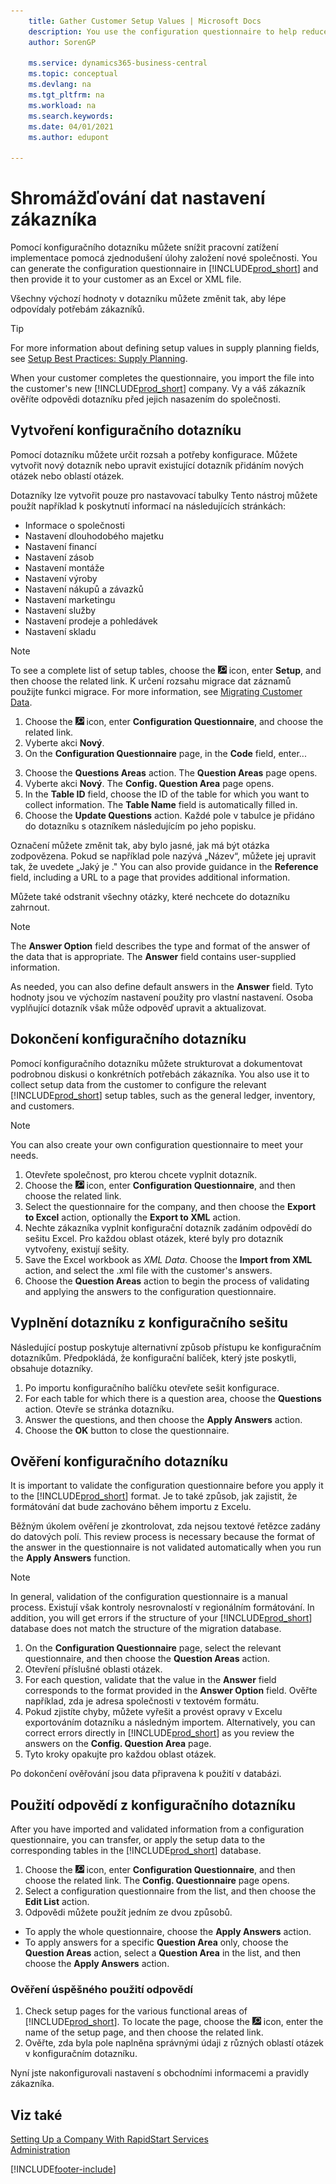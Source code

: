 ```yaml
---
    title: Gather Customer Setup Values | Microsoft Docs
    description: You use the configuration questionnaire to help reduce your implementation workload by streamlining the task of setting up the new company. You can generate the configuration questionnaire in Business Central and then provide it to your customer as an Excel (.xlsx) or XML file.
    author: SorenGP

    ms.service: dynamics365-business-central
    ms.topic: conceptual
    ms.devlang: na
    ms.tgt_pltfrm: na
    ms.workload: na
    ms.search.keywords:
    ms.date: 04/01/2021
    ms.author: edupont

---
```

# Shromážďování dat nastavení zákazníka
Pomocí konfiguračního dotazníku můžete snížit pracovní zatížení implementace pomocá zjednodušení úlohy založení nové společnosti. You can generate the configuration questionnaire in [!INCLUDE[prod_short](includes/prod_short.md)] and then provide it to your customer as an Excel or XML file.

Všechny výchozí hodnoty v dotazníku můžete změnit tak, aby lépe odpovídaly potřebám zákazníků.

> [!TIP]  
> For more information about defining setup values in supply planning fields, see [Setup Best Practices: Supply Planning](setup-best-practices-supply-planning.md).

When your customer completes the questionnaire, you import the file into the customer's new [!INCLUDE[prod_short](includes/prod_short.md)] company. Vy a váš zákazník ověříte odpovědi dotazníku před jejich nasazením do společnosti.

## Vytvoření konfiguračního dotazníku
Pomocí dotazníku můžete určit rozsah a potřeby konfigurace. Můžete vytvořit nový dotazník nebo upravit existující dotazník přidáním nových otázek nebo oblastí otázek.

<!-- A configuration questionnaire has the following structure
* The name of the questionnaire itself
* Question Areas that group questions about a similar subject. For example, you might create a question area that focuses on entering company informtion. Typically, configuration questionnaires have many question groups
* Questions that are closed ended, meaning that the customer must choose an answer, and can choose only one. -->

Dotazníky lze vytvořit pouze pro nastavovací tabulky Tento nástroj můžete použít například k poskytnutí informací na následujících stránkách:

- Informace o společnosti
- Nastavení dlouhodobého majetku
- Nastavení financí
- Nastavení zásob
- Nastavení montáže
- Nastavení výroby
- Nastavení nákupů a závazků
- Nastavení marketingu
- Nastavení služby
- Nastavení prodeje a pohledávek
- Nastavení skladu

> [!NOTE]  
> To see a complete list of setup tables, choose the ![Lightbulb that opens the Tell Me feature](media/ui-search/search_small.png "Tell me what you want to do") icon, enter **Setup**, and then choose the related link. K určení rozsahu migrace dat záznamů použijte funkci migrace. For more information, see [Migrating Customer Data](admin-migrate-customer-data.md).

1. Choose the ![Lightbulb that opens the Tell Me feature](media/ui-search/search_small.png "Tell me what you want to do") icon, enter **Configuration Questionnaire**, and choose the related link.
2. Vyberte akci **Nový**.
3. On the **Configuration Questionnaire** page, in the **Code** field, enter...
<!--4. In the **Name** field, enter...
5. Choose the **Question Areas** action. .
6. On the **Config. Question Areas** page, in the **Code** field, enter...
  
    > [!Note]  
    > The code is alphanumeric, and must start with a letter of the alphabet.
7. In the Table ID field, choose the table to which to apply the answer to the question. Your selection will determine the fields that are available for the questions, and thereby the answer selections.
  
    > [!Tip]
    > The list of table objects is long. If you know the name of the table, use **Search** in the upper left to find it in the list.
8. In the **Description** field, enter text that indicates the subject of the question group.
9. In the **No.** field, enter a number to define where the question appears in the sequence of questions.
10. In the **Field ID** field, choose the field the the customer's answer will be applied to. You can choose from the fields on the table you chose in the **Table ID** field.
  
    When you choose a field, [!INCLUDE[prod_short](includes/prod_short.md)] provides a suggestion in the **Question** field. You can edit the question if needed.
11. To add more questions to the questionnaire, repeat steps seven through 10.

> [!Tip]
> If at some point you change a question, or add a new one, choose the **Update Questions** action to update the list.

-->

3. Choose the **Questions Areas** action. The **Question Areas** page opens.
4. Vyberte akci **Nový**. The **Config. Question Area** page opens.
5. In the **Table ID** field, choose the ID of the table for which you want to collect information. The **Table Name** field is automatically filled in.
6. Choose the **Update Questions** action. Každé pole v tabulce je přidáno do dotazníku s otazníkem následujícím po jeho popisku.

Označení můžete změnit tak, aby bylo jasné, jak má být otázka zodpovězena. Pokud se například pole nazývá „Název“, můžete jej upravit tak, že uvedete „Jaký je  <data being collected>." You can also provide guidance in the **Reference** field, including a URL to a page that provides additional information.

Můžete také odstranit všechny otázky, které nechcete do dotazníku zahrnout.

> [!NOTE]  
> The **Answer Option** field describes the type and format of the answer of the data that is appropriate. The **Answer** field contains user-supplied information.
>
> As needed, you can also define default answers in the **Answer** field. Tyto hodnoty jsou ve výchozím nastavení použity pro vlastní nastavení. Osoba vyplňující dotazník však může odpověď upravit a aktualizovat.

## Dokončení konfiguračního dotazníku
Pomocí konfiguračního dotazníku můžete strukturovat a dokumentovat podrobnou diskusi o konkrétních potřebách zákazníka. You also use it to collect setup data from the customer to configure the relevant [!INCLUDE[prod_short](includes/prod_short.md)] setup tables, such as the general ledger, inventory, and customers.

> [!NOTE]  
> You can also create your own configuration questionnaire to meet your needs.

1. Otevřete společnost, pro kterou chcete vyplnit dotazník.
2. Choose the ![Lightbulb that opens the Tell Me feature](media/ui-search/search_small.png "Tell me what you want to do") icon, enter **Configuration Questionnaire**, and then choose the related link.
3. Select the questionnaire for the company, and then choose the **Export to Excel** action, optionally the **Export to XML** action.
4. Nechte zákazníka vyplnit konfigurační dotazník zadáním odpovědí do sešitu Excel. Pro každou oblast otázek, které byly pro dotazník vytvořeny, existují sešity.
5. Save the Excel workbook as *XML Data*. Choose the **Import from XML** action, and select the .xml file with the customer's answers.
6. Choose the **Question Areas** action to begin the process of validating and applying the answers to the configuration questionnaire.

## Vyplnění dotazníku z konfiguračního sešitu
Následující postup poskytuje alternativní způsob přístupu ke konfiguračním dotazníkům. Předpokládá, že konfigurační balíček, který jste poskytli, obsahuje dotazníky.

1. Po importu konfiguračního balíčku otevřete sešit konfigurace.
2. For each table for which there is a question area, choose the **Questions** action. Otevře se stránka dotazníku.
3. Answer the questions, and then choose the **Apply Answers** action.
4. Choose the **OK** button to close the questionnaire.

## Ověření konfiguračního dotazníku
It is important to validate the configuration questionnaire before you apply it to the [!INCLUDE[prod_short](includes/prod_short.md)] format. Je to také způsob, jak zajistit, že formátování dat bude zachováno během importu z Excelu.

Běžným úkolem ověření je zkontrolovat, zda nejsou textové řetězce zadány do datových polí. This review process is necessary because the format of the answer in the questionnaire is not validated automatically when you run the **Apply Answers** function.

> [!NOTE]  
> In general, validation of the configuration questionnaire is a manual process. Existují však kontroly nesrovnalostí v regionálním formátování. In addition, you will get errors if the structure of your [!INCLUDE[prod_short](includes/prod_short.md)] database does not match the structure of the migration database.

1. On the **Configuration Questionnaire** page, select the relevant questionnaire, and then choose the **Question Areas** action.
2. Otevření příslušné oblasti otázek.
3. For each question, validate that the value in the **Answer** field corresponds to the format provided in the **Answer Option** field. Ověřte například, zda je adresa společnosti v textovém formátu.
4. Pokud zjistíte chyby, můžete vyřešit a provést opravy v Excelu exportováním dotazníku a následným importem. Alternatively, you can correct errors directly in [!INCLUDE[prod_short](includes/prod_short.md)] as you review the answers on the **Config. Question Area** page.
5. Tyto kroky opakujte pro každou oblast otázek.

Po dokončení ověřování jsou data připravena k použití v databázi.

## Použití odpovědí z konfiguračního dotazníku
After you have imported and validated information from a configuration questionnaire, you can transfer, or apply the setup data to the corresponding tables in the [!INCLUDE[prod_short](includes/prod_short.md)] database.

1. Choose the ![Lightbulb that opens the Tell Me feature](media/ui-search/search_small.png "Tell me what you want to do") icon, enter **Configuration Questionnaire**, and then choose the related link. The **Config. Questionnaire** page opens.
2. Select a configuration questionnaire from the list, and then choose the **Edit List** action.
3. Odpovědi můžete použít jedním ze dvou způsobů.

- To apply the whole questionnaire, choose the **Apply Answers** action.
- To apply answers for a specific **Question Area** only, choose the **Question Areas** action, select a **Question Area** in the list, and then choose the **Apply Answers** action.

### Ověření úspěšného použití odpovědí
1. Check setup pages for the various functional areas of [!INCLUDE[prod_short](includes/prod_short.md)]. To locate the page, choose the ![Lightbulb that opens the Tell Me feature](media/ui-search/search_small.png "Tell me what you want to do") icon, enter the name of the setup page, and then choose the related link.
2. Ověřte, zda byla pole naplněna správnými údaji z různých oblastí otázek v konfiguračním dotazníku.

Nyní jste nakonfigurovali nastavení s obchodními informacemi a pravidly zákazníka.

## Viz také
[Setting Up a Company With RapidStart Services](admin-set-up-a-company-with-rapidstart.md)  
[Administration](admin-setup-and-administration.md)


[!INCLUDE[footer-include](includes/footer-banner.md)]